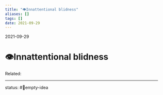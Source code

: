 ```yaml
---
title: "👁️Innattentional blidness"
aliases: []
tags: []
date: 2021-09-29
---
```

2021-09-29
# 👁️Innattentional blidness
Related: 
___
status: #💭empty-idea